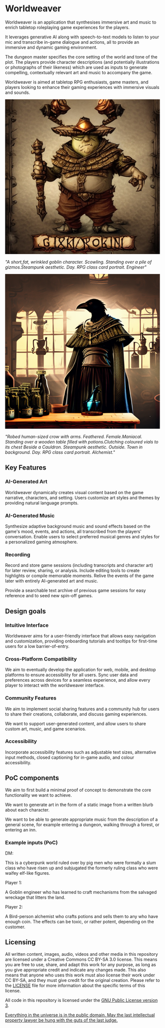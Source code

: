 # Worldweaver

Worldweaver is an application that synthesises immersive art and music to enrich tabletop roleplaying game experiences for the players.

It leverages generative AI along with speech-to-text models to listen to your mic and transcribe in-game dialogue and actions, all to provide an immersive and dynamic gaming environment. 

The dungeon master specifies the core setting  of the world and tone of the plot. The players provide character descriptions (and potentially illustrations or photographs of their likeness) which are used as inputs to generate compelling, contextually relevant art and music to accompany the game.

Worldweaver is aimed at tabletop RPG enthusiasts, game masters, and players looking to enhance their gaming experiences with immersive visuals and sounds.

<p align="center">
  <img src="static/goblin.png" alt="Griknir" title="Griknir" />
</p>

*"A short,fat, wrinkled goblin character. Scowling. Standing over a pile of gizmos.Steampunk aesthetic. Day. RPG class card portrait. Engineer"*

<p align="center">
  <img src="static/crow.png" alt="Carlak" title="Carlak" />
</p>

*"Robed human-sized crow with arms. Feathered. Female.Maniacal. Standing over a wooden table filled with potions.Clutching coloured vials to its chest Beside a Cauldron. Steampunk aesthetic. Outside. Town in background. Day. RPG class card portrait. Alchemist."*

## Key Features

### AI-Generated Art

Worldweaver dynamically creates visual content based on the game narrative, characters, and setting. Users customize art styles and themes by providing natural language prompts.

### AI-Generated Music

Synthesize adaptive background music and sound effects based on the game's mood, events, and actions, all transcribed from the players' conversation. Enable users to select preferred musical genres and styles for a personalized gaming atmosphere.

### Recording

Record and store game sessions (including transcripts and character art) for later review, sharing, or analysis. Include editing tools to create highlights or compile memorable moments. Relive the events of the game later with entirely AI-generated art and music.

Provide a searchable text archive of previous game sessions for easy reference and to seed new spin-off games.

## Design goals

### Intuitive Interface

Worldweaver aims for a user-friendly interface that allows easy navigation and customization,
providing onboarding tutorials and tooltips for first-time users for a low barrier-of-entry. 

### Cross-Platform Compatibility

We aim to eventually develop the application for web, mobile, and desktop platforms to ensure accessibility for all users. Sync user data and preferences across devices for a seamless experience, and allow every player to interact with the worldweaver interface.

### Community Features

We aim to implement social sharing features and a community hub for users to share their creations, collaborate, and discuss gaming experiences.

We want to support user-generated content, and allow users to share custom art, music, and game scenarios.

### Accessibility

Incorporate accessibility features such as adjustable text sizes, alternative input methods, closed captioning for in-game audio, and colour accessibility.


## PoC components

We aim to first build a minimal proof of concept to demonstrate the core functionality we want to achieve.

We want to generate art in the form of a static image from a written blurb about each character.

We want to be able to generate appropriate music from the description of a general scene, for example entering a dungeon, walking through a forest, or entering an inn.

### Example inputs (PoC)

DM:

This is a cyberpunk world ruled over by pig men who were formally a slum class who have risen up and subjugated the formerly ruling class who were waifey elf-like figures.

Player 1:

A Goblin engineer who has learned to craft mechanisms from the salvaged wreckage that litters the land.

Player 2:

A Bird-person alchemist who crafts potions and sells them to any who have enough coin. The effects can be toxic, or rather potent, depending on the customer.

## Licensing

All written content, images, audio, videos and other media in this repository are licensed under a Creative Commons CC BY-SA 3.0 license. This means you are free to use, share, and adapt this work for any purpose, as long as you give appropriate credit and indicate any changes made. This also means that anyone who uses this work must also license their work under CC BY-SA, and they must give credit for the original creation. Please refer to the [LICENSE](./LICENSE.md) file for more information about the specific terms of this license.

All code in this repository is licensed under the [GNU Public License version 3](./LICENSE_CODE.md).

[Everything in the universe is in the public domain. May the last intellectual property lawyer be hung with the guts of the last judge.](http://humaniterations.net/about.html)